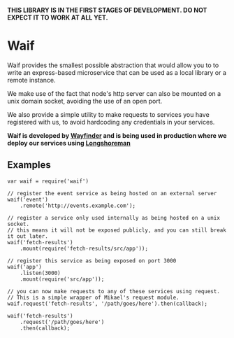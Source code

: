 __THIS LIBRARY IS IN THE FIRST STAGES OF DEVELOPMENT. DO NOT EXPECT IT TO WORK AT ALL YET.__

Waif
====

Waif provides the smallest possible abstraction that would allow you to
to write an express-based microservice that can be used as a local library
or a remote instance.

We make use of the fact that node's http server can also be mounted
on a unix domain socket, avoiding the use of an open port.

We also provide a simple utility to make requests to services
you have registered with us, to avoid hardcoding any credentials
in your services.

__Waif is developed by [Wayfinder](http://wayfinder.co) and is being used in production where we deploy our services using [Longshoreman](http://longshoreman.io)__

Examples
--------

    var waif = require('waif')

    // register the event service as being hosted on an external server
    waif('event')
        .remote('http://events.example.com');
    
    // register a service only used internally as being hosted on a unix socket.
    // this means it will not be exposed publicly, and you can still break it out later.
    waif('fetch-results')
        .mount(require('fetch-results/src/app'));

    // register this service as being exposed on port 3000
    waif('app')
        .listen(3000)
        .mount(require('src/app'));

    // you can now make requests to any of these services using request.
    // This is a simple wrapper of Mikael's request module.
    waif.request('fetch-results', '/path/goes/here').then(callback);

    waif('fetch-results')
        .request('/path/goes/here')
        .then(callback);



